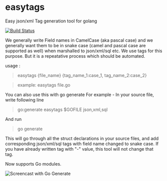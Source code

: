# easytags
Easy json/xml Tag generation tool for golang

[![Build Status](https://travis-ci.org/betacraft/easytags.svg?branch=master)](https://travis-ci.org/rainingclouds/easytags)

We generally write Field names in CamelCase (aka pascal case) and we generally want them to be in snake case (camel and pascal case are supported as well) when marshalled to json/xml/sql etc. We use tags for this purpose. But it is a repeatative process which should be automated.

usage :

> easytags {file_name} {tag_name_1:case_1, tag_name_2:case_2}

> example: easytags file.go

You can also use this with go generate
For example - In your source file, write following line

> go:generate easytags $GOFILE json,xml,sql

And run
> go generate

This will go through all the struct declarations in your source files, and add corresponding json/xml/sql tags with field name changed to snake case. If you have already written tag with "-" value, this tool will not change that tag.

Now supports Go modules.

![Screencast with Go Generate](https://media.giphy.com/media/26n6G34sQ4hV8HMgo/giphy.gif)
